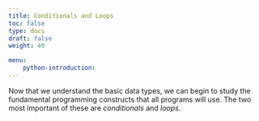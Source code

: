 ```yaml
---
title: Conditionals and Loops 
toc: false
type: docs
draft: false
weight: 40

menu:
    python-introduction:
---
```


Now that we understand the basic data types, we can begin to study the fundamental programming constructs that all programs will use.  The two most important of these are _conditionals_ and _loops_.

